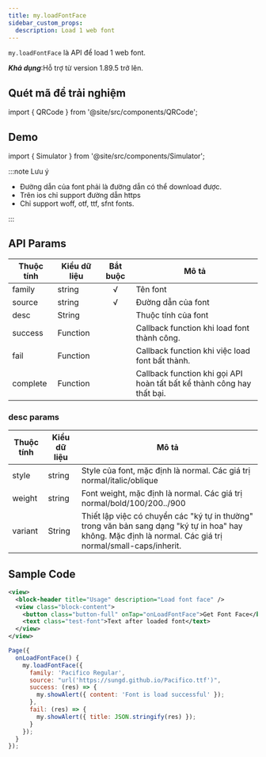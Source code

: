 ```yaml
---
title: my.loadFontFace
sidebar_custom_props:
  description: Load 1 web font
---
```


`my.loadFontFace` là API để load 1 web font.

**_Khả dụng_**:Hỗ trợ từ version 1.89.5 trở lên.

## Quét mã để trải nghiệm

import { QRCode } from '@site/src/components/QRCode';

<QRCode page="pages/api/load-font-face/index" />

## Demo

import { Simulator } from '@site/src/components/Simulator';

<Simulator page="pages/api/load-font-face/index" />

:::note Lưu ý

- Đường dẫn của font phải là đường dẫn có thể download được.
- Trên ios chỉ support đường dẫn https
- Chỉ support woff, otf, ttf, sfnt fonts.

:::

## API Params

| Thuộc tính | Kiểu dữ liệu | Bắt buộc | Mô tả                                                                  |
| ---------- | ------------ | :------: | ---------------------------------------------------------------------- |
| family     | string       |    √     | Tên font                                                               |
| source     | string       |    √     | Đường dẫn của font                                                     |
| desc       | String       |          | Thuộc tính của font                                                    |
| success    | Function     |          | Callback function khi load font thành công.                            |
| fail       | Function     |          | Callback function khi việc load font bất thành.                        |
| complete   | Function     |          | Callback function khi gọi API hoàn tất bất kể thành công hay thất bại. |

### desc params

| Thuộc tính | Kiểu dữ liệu | Mô tả                                                                                                                                                       |
| ---------- | ------------ | ----------------------------------------------------------------------------------------------------------------------------------------------------------- |
| style      | string       | Style của font, mặc định là normal. Các giá trị normal/italic/oblique                                                                                       |
| weight     | string       | Font weight, mặc định là normal. Các giá trị normal/bold/100/200../900                                                                                      |
| variant    | String       | Thiết lập việc có chuyển các "ký tự in thường" trong văn bản sang dạng "ký tự in hoa" hay không. Mặc định là normal. Các giá trị normal/small-caps/inherit. |

## Sample Code

```xml title=index.txml
<view>
  <block-header title="Usage" description="Load font face" />
  <view class="block-content">
    <button class="button-full" onTap="onLoadFontFace">Get Font Face</button>
    <text class="test-font">Text after loaded font</text>
  </view>
</view>
```

```js title=index.js
Page({
  onLoadFontFace() {
    my.loadFontFace({
      family: 'Pacifico Regular',
      source: "url('https://sungd.github.io/Pacifico.ttf')",
      success: (res) => {
        my.showAlert({ content: 'Font is load successful' });
      },
      fail: (res) => {
        my.showAlert({ title: JSON.stringify(res) });
      }
    });
  }
});
```
